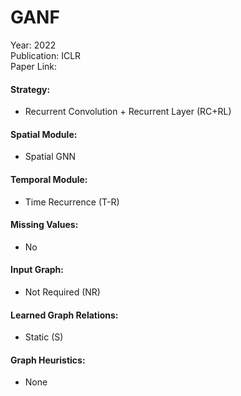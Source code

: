 # GANF

Year: 2022  
Publication: ICLR  
Paper Link:

#### Strategy:

- Recurrent Convolution + Recurrent Layer (RC+RL)

#### Spatial Module:

- Spatial GNN

#### Temporal Module:

- Time Recurrence (T-R)

#### Missing Values:

- No

#### Input Graph:

- Not Required (NR)

#### Learned Graph Relations:

- Static (S)

#### Graph Heuristics:

- None
